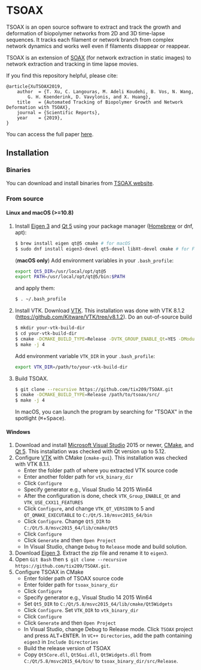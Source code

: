 # TSOAX
TSOAX is an open source software to extract and track the growth and
deformation of biopolymer networks from 2D and 3D time-lapse sequences. It
tracks each filament or network branch from complex network dynamics and works
well even if filaments disappear or reappear.

TSOAX is an extension of [SOAX](https://www.lehigh.edu/~div206/soax/) (for
network extraction in static images) to network extraction and tracking in time
lapse movies.

If you find this repository helpful, please cite:
```
@article{XuTSOAX2019,
    author  = {T. Xu, C. Langouras, M. Adeli Koudehi, B. Vos, N. Wang,
        G. H. Koenderink, D. Vavylonis, and X. Huang},
    title   = {Automated Tracking of Biopolymer Growth and Network Deformation with TSOAX},
    journal = {Scientific Reports},
    year    = {2019},
}
```
You can access the full paper [here](https://rdcu.be/bl3ch).

## Installation
### Binaries
You can download and install binaries from [TSOAX
website](https://www.lehigh.edu/~div206/tsoax/).

### From source

#### Linux and macOS (>=10.8)
1. Install [Eigen 3](http://eigen.tuxfamily.org) and [Qt 5](https://www.qt.io)
   using your package manager ([Homebrew](https://brew.sh) or dnf, apt):
   ``` bash
   $ brew install eigen qt@5 cmake # for macOS
   $ sudo dnf install eigen3-devel qt5-devel libXt-devel cmake # for Fedora
   ```
   (**macOS only**) Add environment variables in your `.bash_profile`:
   ``` bash
   export Qt5_DIR=/usr/local/opt/qt@5
   export PATH=/usr/local/opt/qt@5/bin:$PATH
   ```
   and apply them: 
   ``` bash
   $ . ~/.bash_profile
   ```
2. Install VTK. Download [VTK](https://www.vtk.org/download/#latest). This installation was done with VTK 8.1.2 (https://github.com/Kitware/VTK/tree/v8.1.2).
   Do an out-of-source build
   ``` bash
   $ mkdir your-vtk-build-dir
   $ cd your-vtk-build-dir
   $ cmake -DCMAKE_BUILD_TYPE=Release -DVTK_GROUP_ENABLE_Qt=YES -DModule_vtkGUISupportQtOpenGL=ON /path/to/your-VTK-src-dir/
   $ make -j 4
   ```
   Add environment variable `VTK_DIR` in your `.bash_profile`:

   ``` bash
   export VTK_DIR=/path/to/your-vtk-build-dir
   ```
3. Build TSOAX.
   ``` bash
   $ git clone --recursive https://github.com/tix209/TSOAX.git
   $ cmake -DCMAKE_BUILD_TYPE=Release /path/to/tsoax/src/
   $ make -j 4
   ``` 
   In macOS, you can launch the program by searching for "TSOAX" in the
   spotlight (<kbd>⌘</kbd>+<kbd>Space</kbd>).

#### Windows
1. Download and install [Microsoft Visual
   Studio](https://www.visualstudio.com/downloads/) 2015 or newer,
   [CMake](https://cmake.org), and [Qt 5](https://www.qt.io). This installation was checked with Qt version up to 5.12. 
2. Configure [VTK](https://www.vtk.org/download/#latest) with CMake (`cmake-gui`). This installation was checked with VTK 8.1.1.
   - Enter the folder path of where you extracted VTK source code
   - Enter another folder path for `vtk_binary_dir`
   - Click `Configure`
   - Specify generator e.g., Visual Studio 14 2015 Win64
   - After the configuration is done, check `VTK_Group_ENABLE_Qt` and `VTK_USE_CXX11_FEATURES`
   - Click `Configure`, and change `VTK_QT_VERSION` to 5 and
     `QT_QMAKE_EXECUTABLE` to `C:/Qt/5.10/msvc2015_64/bin`
   - Click `Configure`. Change `Qt5_DIR` to `C:/Qt/5.8/msvc2015_64/lib/cmake/Qt5`
   - Click `Configure`
   - Click `Generate` and then `Open Project`
   - In Visual Studio, change `Debug` to `Release` mode and build solution.
3. Download [Eigen 3](http://eigen.tuxfamily.org). Extract the zip file and rename it to `eigen3`.
4. Open `Git Bash` then `$ git clone --recursive
   https://github.com/tix209/TSOAX.git`.
5. Configure TSOAX in CMake
   - Enter folder path of TSOAX source code
   - Enter folder path for `tsoax_binary_dir`
   - Click `Configure`
   - Specify generator e.g., Visual Studio 14 2015 Win64
   - Set `Qt5_DIR` to `C:/Qt/5.8/msvc2015_64/lib/cmake/Qt5Widgets`
   - Click `Configure`. Set `VTK_DIR` to `vtk_binary_dir`
   - Click `Configure`
   - Click `Generate` and then `Open Project`
   - In Visual Studio, change Debug to Release mode. Click `TSOAX` project and
   press <kbd>ALT</kbd>+<kbd>ENTER</kbd>. In `VC++ Directories`, add the path
   containing `eigen3` in `Include Directories`
   - Build the release version of TSOAX
   - Copy `Qt5Core.dll`, `Qt5Gui.dll`, `Qt5Widgets.dll` from `C:/Qt/5.8/msvc2015_64/bin/`
   to `tsoax_binary_dir/src/Release`.
